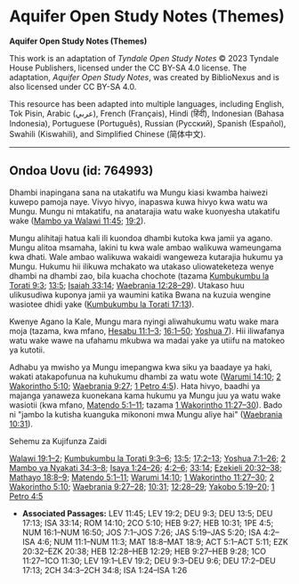 # Aquifer Open Study Notes (Themes)

**Aquifer Open Study Notes (Themes)**

This work is an adaptation of *Tyndale Open Study Notes* © 2023 Tyndale House Publishers, licensed under the CC BY\-SA 4\.0 license. The adaptation, *Aquifer Open Study Notes*, was created by BiblioNexus and is also licensed under CC BY\-SA 4\.0\.

This resource has been adapted into multiple languages, including English, Tok Pisin, Arabic (عربي), French (Français), Hindi (हिंदी), Indonesian (Bahasa Indonesia), Portuguese (Português), Russian (Русский), Spanish (Español), Swahili (Kiswahili), and Simplified Chinese (简体中文).



--------------------------------

## Ondoa Uovu (id: 764993)

Dhambi inapingana sana na utakatifu wa Mungu kiasi kwamba haiwezi kuwepo pamoja naye. Vivyo hivyo, inapaswa kuwa hivyo kwa watu wa Mungu. Mungu ni mtakatifu, na anatarajia watu wake kuonyesha utakatifu wake ([Mambo ya Walawi 11:45](https://ref.ly/Lev11:45); [19:2](https://ref.ly/Lev19:2)).

Mungu alihitaji hatua kali ili kuondoa dhambi kutoka kwa jamii ya agano. Mungu alitoa msamaha, lakini tu kwa wale ambao walikuwa wameungama kwa dhati. Wale ambao walikuwa wakaidi wangeweza kutarajia hukumu ya Mungu. Hukumu hii ilikuwa mchakato wa utakaso uliowateketeza wenye dhambi na dhambi zao, bila kuacha chochote (tazama [Kumbukumbu la Torati 9:3](https://ref.ly/Deut9:3); [13:5](https://ref.ly/Deut13:5); [Isaiah 33:14](https://ref.ly/Isa33:14); [Waebrania 12:28–29](https://ref.ly/Heb12:28-Heb12:29)). Utakaso huu ulikusudiwa kuponya jamii ya waumini katika Bwana na kuzuia wengine wasiotee dhidi yake ([Kumbukumbu la Torati 17:13](https://ref.ly/Deut17:13)).

Kwenye Agano la Kale, Mungu mara nyingi aliwahukumu watu wake mara moja (tazama, kwa mfano, [Hesabu 11:1–3](https://ref.ly/Num11:1-Num11:3); [16:1–50](https://ref.ly/Num16:1-Num16:50); [Yoshua 7](https://ref.ly/Josh7:1-Josh7:26)). Hii iliwafanya watu wake wawe na ufahamu mkubwa wa madai yake ya utiifu na matokeo ya kutotii.

Adhabu ya mwisho ya Mungu imepangwa kwa siku ya baadaye ya haki, wakati atakapofunua na kuhukumu dhambi za watu wote ([Warumi 14:10](https://ref.ly/Rom14:10); [2 Wakorintho 5:10](https://ref.ly/2Cor5:10); [Waebrania 9:27](https://ref.ly/Heb9:27); [1 Petro 4:5](https://ref.ly/1Pet4:5)). Hata hivyo, baadhi ya majanga yanaweza kuonekana kama hukumu ya Mungu juu ya watu wake wasiotii (kwa mfano, [Matendo 5:1–11](https://ref.ly/Acts5:1-Acts5:11); tazama [1 Wakorintho 11:27–30](https://ref.ly/1Cor11:27-1Cor11:30)). Bado ni "jambo la kutisha kuanguka mikononi mwa Mungu aliye hai" ([Waebrania 10:31](https://ref.ly/Heb10:31)).

Sehemu za Kujifunza Zaidi

[Walawi 19:1–2](https://ref.ly/Lev19:1-Lev19:2); [Kumbukumbu la Torati 9:3–6](https://ref.ly/Deut9:3-Deut9:6); [13:5](https://ref.ly/Deut13:5); [17:2–13](https://ref.ly/Deut17:2-Deut17:13); [Yoshua 7:1–26](https://ref.ly/Josh7:1-Josh7:26); [2 Mambo ya Nyakati 34:3–8](https://ref.ly/2Chr34:3-2Chr34:8); [Isaya 1:24–26](https://ref.ly/Isa1:24-Isa1:26); [4:2–6](https://ref.ly/Isa4:2-Isa4:6); [33:14](https://ref.ly/Isa33:14); [Ezekieli 20:32–38](https://ref.ly/Ezek20:32-Ezek20:38); [Mathayo 18:8–9](https://ref.ly/Matt18:8-Matt18:9); [Matendo 5:1–11](https://ref.ly/Acts5:1-Acts5:11); [Warumi 14:10](https://ref.ly/Rom14:10); [1 Wakorintho 11:27–30](https://ref.ly/1Cor11:27-1Cor11:30); [2 Wakorintho 5:10](https://ref.ly/2Cor5:10); [Waebrania 9:27–28](https://ref.ly/Heb9:27-Heb9:28); [10:31](https://ref.ly/Heb10:31); [12:28–29](https://ref.ly/Heb12:28-Heb12:29); [Yakobo 5:19–20](https://ref.ly/Jas5:19-Jas5:20); [1 Petro 4:5](https://ref.ly/1Pet4:5)

* **Associated Passages:** LEV 11:45; LEV 19:2; DEU 9:3; DEU 13:5; DEU 17:13; ISA 33:14; ROM 14:10; 2CO 5:10; HEB 9:27; HEB 10:31; 1PE 4:5; NUM 16:1–NUM 16:50; JOS 7:1–JOS 7:26; JAS 5:19–JAS 5:20; ISA 4:2–ISA 4:6; NUM 11:1–NUM 11:3; MAT 18:8–MAT 18:9; ACT 5:1–ACT 5:11; EZK 20:32–EZK 20:38; HEB 12:28–HEB 12:29; HEB 9:27–HEB 9:28; 1CO 11:27–1CO 11:30; LEV 19:1–LEV 19:2; DEU 9:3–DEU 9:6; DEU 17:2–DEU 17:13; 2CH 34:3–2CH 34:8; ISA 1:24–ISA 1:26

